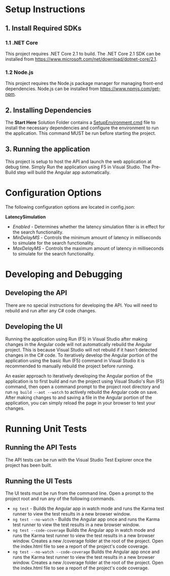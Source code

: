 # Setup Instructions

## 1. Install Required SDKs

### 1.1 .NET Core

This project requires .NET Core 2.1 to build. The .NET Core 2.1 SDK can be installed from https://www.microsoft.com/net/download/dotnet-core/2.1.

### 1.2 Node.js

This project requires the Node.js package manager for managing front-end dependencies. Node.js can be installed from https://www.npmjs.com/get-npm.

## 2. Installing Dependencies

The **Start Here** Solution Folder contains a [SetupEnvironment.cmd](./SetupEnvironment.cmd) file to install the necessary dependencies and configure the environment to run the application. This command MUST be run before starting the project.

## 3. Running the application

This project is setup to host the API and launch the web application at debug time. Simply Run the application using F5 in Visual Studio. The Pre-Build step will build the Angular app automatically.

# Configuration Options

The following configuration options are located in config.json:

**LatencySimulation**
* *Enabled* - Determines whether the latency simulation filter is in effect for the search functionality.
* *MinDelayMS* - Controls the minimum amount of latency in milliseconds to simulate for the search functionality.
* *MaxDelayMS* - Controls the maximum amount of latency in milliseconds to simulate for the search functionality.

# Developing and Debugging

## Developing the API

There are no special instructions for developing the API. You will need to rebuild and run after any C# code changes.

## Developing the UI

Running the application using Run (F5) in Visual Studio after making changes in the Angular code will not automatically rebuild the Angular project. This is because Visual Studio will not rebuild if it hasn't detected changes in the C# code. To iteratively develop the Angular portion of the application using the basic Run (F5) command in Visual Studio it is recommended to manually rebuild the project before running.

An easier approach to iteratively developing the Angular portion of the application is to first build and run the project using Visual Studio's Run (F5) command, then open a command prompt to the project root directory and run `ng build --aot --watch` to actively rebuild the Angular code on save. After making changes to and saving a file in the Angular portion of the application, you can simply reload the page in your browser to test your changes.

# Running Unit Tests

## Running the API Tests

The API tests can be run with the Visual Studio Test Explorer once the project has been built.

## Running the UI Tests

The UI tests must be run from the command line. Open a prompt to the project root and run any of the following commands.
* `ng test` - Builds the Angular app in watch mode and runs the Karma test runner to view the test results in a new browser window.
* `ng test --no-watch` - Builds the Angular app once and runs the Karma test runner to view the test results in a new browser window.
* `ng test --code-coverage` Builds the Angular app in watch mode and runs the Karma test runner to view the test results in a new browser window. Creates a new /coverage folder at the root of the project. Open the index.html file to see a report of the project's code coverage.
* `ng test --no-watch --code-coverage` Builds the Angular app once and runs the Karma test runner to view the test results in a new browser window. Creates a new /coverage folder at the root of the project. Open the index.html file to see a report of the project's code coverage.
